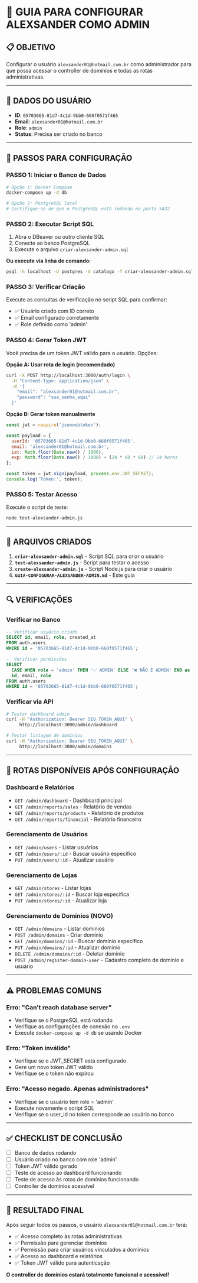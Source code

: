 # 🔧 GUIA PARA CONFIGURAR ALEXSANDER COMO ADMIN

## 📋 **OBJETIVO**
Configurar o usuário `alexsander01@hotmail.com.br` como administrador para que possa acessar o controller de domínios e todas as rotas administrativas.

---

## 👤 **DADOS DO USUÁRIO**
- **ID**: `05703665-81d7-4c1d-9bb0-660f0571f465`
- **Email**: `alexsander01@hotmail.com.br`
- **Role**: `admin`
- **Status**: Precisa ser criado no banco

---

## 🚀 **PASSOS PARA CONFIGURAÇÃO**

### **PASSO 1: Iniciar o Banco de Dados**
```bash
# Opção 1: Docker Compose
docker-compose up -d db

# Opção 2: PostgreSQL local
# Certifique-se de que o PostgreSQL está rodando na porta 5432
```

### **PASSO 2: Executar Script SQL**
1. Abra o DBeaver ou outro cliente SQL
2. Conecte ao banco PostgreSQL
3. Execute o arquivo `criar-alexsander-admin.sql`

**Ou execute via linha de comando:**
```bash
psql -h localhost -U postgres -d catalogo -f criar-alexsander-admin.sql
```

### **PASSO 3: Verificar Criação**
Execute as consultas de verificação no script SQL para confirmar:
- ✅ Usuário criado com ID correto
- ✅ Email configurado corretamente
- ✅ Role definido como 'admin'

### **PASSO 4: Gerar Token JWT**
Você precisa de um token JWT válido para o usuário. Opções:

**Opção A: Usar rota de login (recomendado)**
```bash
curl -X POST http://localhost:3000/auth/login \
  -H "Content-Type: application/json" \
  -d '{
    "email": "alexsander01@hotmail.com.br",
    "password": "sua_senha_aqui"
  }'
```

**Opção B: Gerar token manualmente**
```javascript
const jwt = require('jsonwebtoken');

const payload = {
  userId: '05703665-81d7-4c1d-9bb0-660f0571f465',
  email: 'alexsander01@hotmail.com.br',
  iat: Math.floor(Date.now() / 1000),
  exp: Math.floor(Date.now() / 1000) + (24 * 60 * 60) // 24 horas
};

const token = jwt.sign(payload, process.env.JWT_SECRET);
console.log('Token:', token);
```

### **PASSO 5: Testar Acesso**
Execute o script de teste:
```bash
node test-alexsander-admin.js
```

---

## 📁 **ARQUIVOS CRIADOS**

1. **`criar-alexsander-admin.sql`** - Script SQL para criar o usuário
2. **`test-alexsander-admin.js`** - Script para testar o acesso
3. **`create-alexsander-admin.js`** - Script Node.js para criar o usuário
4. **`GUIA-CONFIGURAR-ALEXSANDER-ADMIN.md`** - Este guia

---

## 🔍 **VERIFICAÇÕES**

### **Verificar no Banco**
```sql
-- Verificar usuário criado
SELECT id, email, role, created_at 
FROM auth.users 
WHERE id = '05703665-81d7-4c1d-9bb0-660f0571f465';

-- Verificar permissões
SELECT 
  CASE WHEN role = 'admin' THEN '✅ ADMIN' ELSE '❌ NÃO É ADMIN' END as status,
  id, email, role
FROM auth.users 
WHERE id = '05703665-81d7-4c1d-9bb0-660f0571f465';
```

### **Verificar via API**
```bash
# Testar dashboard admin
curl -H "Authorization: Bearer SEU_TOKEN_AQUI" \
     http://localhost:3000/admin/dashboard

# Testar listagem de domínios
curl -H "Authorization: Bearer SEU_TOKEN_AQUI" \
     http://localhost:3000/admin/domains
```

---

## 🎯 **ROTAS DISPONÍVEIS APÓS CONFIGURAÇÃO**

### **Dashboard e Relatórios**
- `GET /admin/dashboard` - Dashboard principal
- `GET /admin/reports/sales` - Relatório de vendas
- `GET /admin/reports/products` - Relatório de produtos
- `GET /admin/reports/financial` - Relatório financeiro

### **Gerenciamento de Usuários**
- `GET /admin/users` - Listar usuários
- `GET /admin/users/:id` - Buscar usuário específico
- `PUT /admin/users/:id` - Atualizar usuário

### **Gerenciamento de Lojas**
- `GET /admin/stores` - Listar lojas
- `GET /admin/stores/:id` - Buscar loja específica
- `PUT /admin/stores/:id` - Atualizar loja

### **Gerenciamento de Domínios (NOVO)**
- `GET /admin/domains` - Listar domínios
- `POST /admin/domains` - Criar domínio
- `GET /admin/domains/:id` - Buscar domínio específico
- `PUT /admin/domains/:id` - Atualizar domínio
- `DELETE /admin/domains/:id` - Deletar domínio
- `POST /admin/register-domain-user` - Cadastro completo de domínio e usuário

---

## ⚠️ **PROBLEMAS COMUNS**

### **Erro: "Can't reach database server"**
- Verifique se o PostgreSQL está rodando
- Verifique as configurações de conexão no `.env`
- Execute `docker-compose up -d db` se usando Docker

### **Erro: "Token inválido"**
- Verifique se o JWT_SECRET está configurado
- Gere um novo token JWT válido
- Verifique se o token não expirou

### **Erro: "Acesso negado. Apenas administradores"**
- Verifique se o usuário tem role = 'admin'
- Execute novamente o script SQL
- Verifique se o user_id no token corresponde ao usuário no banco

---

## ✅ **CHECKLIST DE CONCLUSÃO**

- [ ] Banco de dados rodando
- [ ] Usuário criado no banco com role 'admin'
- [ ] Token JWT válido gerado
- [ ] Teste de acesso ao dashboard funcionando
- [ ] Teste de acesso às rotas de domínios funcionando
- [ ] Controller de domínios acessível

---

## 🎉 **RESULTADO FINAL**

Após seguir todos os passos, o usuário `alexsander01@hotmail.com.br` terá:
- ✅ Acesso completo às rotas administrativas
- ✅ Permissão para gerenciar domínios
- ✅ Permissão para criar usuários vinculados a domínios
- ✅ Acesso ao dashboard e relatórios
- ✅ Token JWT válido para autenticação

**O controller de domínios estará totalmente funcional e acessível!** 